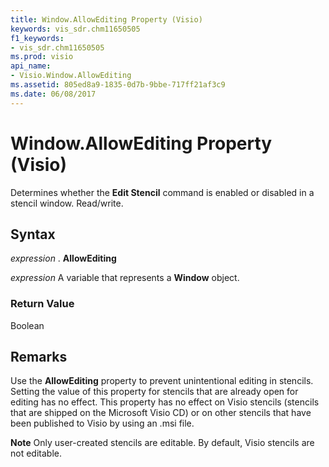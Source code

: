 ```yaml
---
title: Window.AllowEditing Property (Visio)
keywords: vis_sdr.chm11650505
f1_keywords:
- vis_sdr.chm11650505
ms.prod: visio
api_name:
- Visio.Window.AllowEditing
ms.assetid: 805ed8a9-1835-0d7b-9bbe-717ff21af3c9
ms.date: 06/08/2017
---
```



# Window.AllowEditing Property (Visio)

Determines whether the  **Edit Stencil** command is enabled or disabled in a stencil window. Read/write.


## Syntax

 _expression_ . **AllowEditing**

 _expression_ A variable that represents a **Window** object.


### Return Value

Boolean


## Remarks

Use the  **AllowEditing** property to prevent unintentional editing in stencils. Setting the value of this property for stencils that are already open for editing has no effect. This property has no effect on Visio stencils (stencils that are shipped on the Microsoft Visio CD) or on other stencils that have been published to Visio by using an .msi file.




 **Note**  Only user-created stencils are editable. By default, Visio stencils are not editable. 


